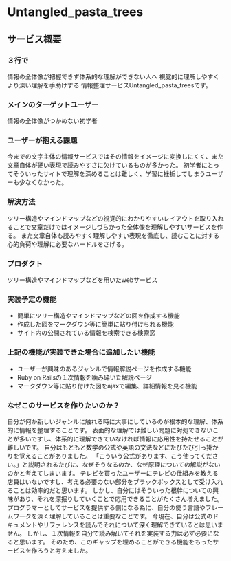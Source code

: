 # Untangled_pasta_trees

## サービス概要
### ３行で
情報の全体像が把握できず体系的な理解ができない人へ
視覚的に理解しやすくより深い理解を手助けする
情報整理サービスUntangled_pasta_treesです。
### メインのターゲットユーザー
情報の全体像がつかめない初学者
### ユーザーが抱える課題
今までの文字主体の情報サービスではその情報をイメージに変換しにくく、また文章自体が硬い表現で読みやすさに欠けているものが多かった。
初学者にとってそういったサイトで理解を深めることは難しく、学習に挫折してしまうユーザーも少なくなかった。
### 解決方法
ツリー構造やマインドマップなどの視覚的にわかりやすいレイアウトを取り入れることで文章だけではイメージしづらかった全体像を理解しやすいサービスを作る。
また文章自体も読みやすく理解しやすい表現を徹底し、読むことに対する心的負荷や理解に必要なハードルをさげる。
### プロダクト
ツリー構造やマインドマップなどを用いたwebサービス
### 実装予定の機能
* 簡単にツリー構造やマインドマップなどの図を作成する機能
* 作成した図をマークダウン等に簡単に貼り付けられる機能
* サイト内の公開されている情報を検索できる検索窓

### 上記の機能が実装できた場合に追加したい機能
* ユーザーが興味のあるジャンルで情報解説ページを作成する機能
* Ruby on Railsの１次情報を噛み砕いた解説ページ
* マークダウン等に貼り付けた図をajaxで編集、詳細情報を見る機能
 
### なぜこのサービスを作りたいのか？
自分が何か新しいジャンルに触れる時に大事にしているのが根本的な理解、体系的に情報を整理することです。
表面的な理解では難しい問題に対処できないことが多いですし、体系的に理解できていなければ情報に応用性を持たせることが難しいです。
自分はもともと数学の公式や英語の文法などにたびたび引っ掛かりを覚えることがありました。
「こういう公式があります、こう使ってください。」と説明されるたびに、なぜそうなるのか、なぜ原理についての解説がないのかと考えてしまいます。
テレビを買ったユーザーにテレビの仕組みを教える店員はいないですし、考える必要のない部分をブラックボックスとして受け入れることは効率的だと思います。
しかし、自分にはそういった根幹についての興味があり、それを深掘りしていくことで応用できることがたくさん増えました。
プログラマーとしてサービスを提供する側になる為に、自分の使う言語やフレームワークを深く理解していることは重要なことです。
今現在、自分は公式のドキュメントやリファレンスを読んでそれについて深く理解できているとは思いません。
しかし、１次情報を自分で読み解いてそれを実装する力は必ず必要になると思います。
そのため、このギャップを埋めることができる機能をもったサービスを作ろうと考えました。